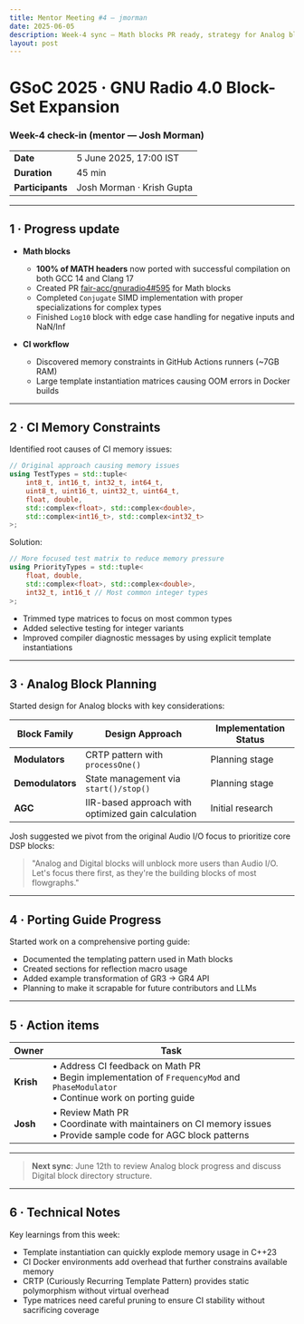 ```yaml
---
title: Mentor Meeting #4 – jmorman
date: 2025-06-05
description: Week-4 sync – Math blocks PR ready, strategy for Analog block porting, and addressing CI memory constraints.
layout: post
---
```


# GSoC 2025 · GNU Radio 4.0 Block-Set Expansion  
### Week-4 check-in (mentor — **Josh Morman**)

| | |
|---|---|
| **Date** | 5 June 2025, 17:00 IST |
| **Duration** | 45 min |
| **Participants** | Josh Morman · Krish Gupta |

---

## 1 · Progress update <!--──────────────────────────-->

* **Math blocks**  
  * **100% of MATH headers** now ported with successful compilation on both GCC 14 and Clang 17
  * Created PR [fair-acc/gnuradio4#595](https://github.com/fair-acc/gnuradio4/pull/595) for Math blocks
  * Completed `Conjugate` SIMD implementation with proper specializations for complex types
  * Finished `Log10` block with edge case handling for negative inputs and NaN/Inf

* **CI workflow**  
  * Discovered memory constraints in GitHub Actions runners (~7GB RAM)
  * Large template instantiation matrices causing OOM errors in Docker builds

---

## 2 · CI Memory Constraints <!--──────────────────────────-->

Identified root causes of CI memory issues:

```cpp
// Original approach causing memory issues
using TestTypes = std::tuple<
    int8_t, int16_t, int32_t, int64_t,
    uint8_t, uint16_t, uint32_t, uint64_t,
    float, double, 
    std::complex<float>, std::complex<double>,
    std::complex<int16_t>, std::complex<int32_t>
>;
```

Solution:

```cpp
// More focused test matrix to reduce memory pressure
using PriorityTypes = std::tuple<
    float, double,
    std::complex<float>, std::complex<double>,
    int32_t, int16_t // Most common integer types
>;
```

* Trimmed type matrices to focus on most common types
* Added selective testing for integer variants
* Improved compiler diagnostic messages by using explicit template instantiations

---

## 3 · Analog Block Planning <!--────────────────────────────-->

Started design for Analog blocks with key considerations:

| Block Family | Design Approach | Implementation Status |
|--------------|-----------------|------------------------|
| **Modulators** | CRTP pattern with `processOne()` | Planning stage |
| **Demodulators** | State management via `start()/stop()` | Planning stage |
| **AGC** | IIR-based approach with optimized gain calculation | Initial research |

Josh suggested we pivot from the original Audio I/O focus to prioritize core DSP blocks:

> "Analog and Digital blocks will unblock more users than Audio I/O. Let's focus there first, as they're the building blocks of most flowgraphs."

---

## 4 · Porting Guide Progress <!--────────────────────────────-->

Started work on a comprehensive porting guide:

* Documented the templating pattern used in Math blocks
* Created sections for reflection macro usage
* Added example transformation of GR3 → GR4 API
* Planning to make it scrapable for future contributors and LLMs

---

## 5 · Action items <!--──────────────────────────────────-->

| Owner | Task |
|-------|------|
| **Krish** | • Address CI feedback on Math PR<br>• Begin implementation of `FrequencyMod` and `PhaseModulator`<br>• Continue work on porting guide |
| **Josh** | • Review Math PR<br>• Coordinate with maintainers on CI memory issues<br>• Provide sample code for AGC block patterns |

---

>**Next sync**: June 12th to review Analog block progress and discuss Digital block directory structure.

---

## 6 · Technical Notes <!--────────────────────────────────-->

Key learnings from this week:

* Template instantiation can quickly explode memory usage in C++23
* CI Docker environments add overhead that further constrains available memory
* CRTP (Curiously Recurring Template Pattern) provides static polymorphism without virtual overhead
* Type matrices need careful pruning to ensure CI stability without sacrificing coverage
